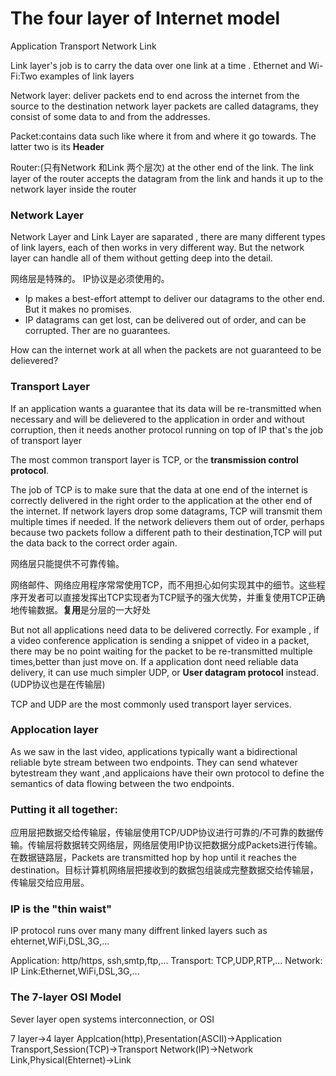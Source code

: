 # The four layer of Internet model

Application
Transport
Network
Link

Link layer's job is to carry the data over one link at a time .
Ethernet and Wi-Fi:Two examples of link layers

Network layer: deliver packets end to end across the internet from the source to the destination
network layer packets are called datagrams, they consist of some data to and from the addresses.

Packet:contains data such like where it from and where it go towards. The latter two is its **Header**

Router:(只有Network 和Link 两个层次) at the other end of the link. The link layer of the router accepts the datagram from the link and hands it up to the network layer inside the router


### Network Layer
Network Layer and Link Layer are saparated , there are many different types of link layers, each of then works in very different way. But the network layer can handle all of them without getting deep into the detail.

网络层是特殊的。
IP协议是必须使用的。

- Ip makes a best-effort attempt to deliver our datagrams to the other end. But it makes no promises.
- IP datagrams can get lost, can be delivered out of order, and can be corrupted. Ther are no guarantees.

How can the internet work at all when the packets are not guaranteed to be delievered?

### Transport Layer
If an application wants a guarantee that its data will be re-transmitted when necessary and will be delievered to the application in order and without corruption, then it needs another protocol running on top of IP that's the job of transport layer

The most common transport layer is TCP, or the **transmission control protocol**.

The job of TCP is to make sure that the data at one end of the internet is correctly delivered in the right order to the application at the other end of the internet. If network layers drop some datagrams, TCP will transmit them multiple times if needed. If the network delievers them out of order, perhaps because two packets follow a different path to their destination,TCP will put the data back to the correct order again.

网络层只能提供不可靠传输。

网络邮件、网络应用程序常常使用TCP，而不用担心如何实现其中的细节。这些程序开发者可以直接发挥出TCP实现者为TCP赋予的强大优势，并重复使用TCP正确地传输数据。**复用**是分层的一大好处

But not all applications need data to be delivered correctly. For example , if a video conference application is sending a snippet of video in a packet, there may be no point waiting for the packet to be re-transmitted multiple times,better than just move on. 
If a application dont need reliable data delivery, it can use much simpler UDP, or **User datagram protocol** instead.(UDP协议也是在传输层)

TCP and UDP are the most commonly used transport layer services.


### Applocation layer
As we saw in the last video, applications typically want a bidirectional reliable byte stream between two endpoints. They can send whatever bytestream they want ,and applicaions have their own protocol to define the semantics of data flowing between the two endpoints.

### Putting it all together:
应用层把数据交给传输层，传输层使用TCP/UDP协议进行可靠的/不可靠的数据传输。传输层将数据转交网络层，网络层使用IP协议把数据分成Packets进行传输。在数据链路层，Packets are transmitted hop by hop until it reaches the destination。目标计算机网络层把接收到的数据包组装成完整数据交给传输层，传输层交给应用层。

### IP is the "thin waist"
IP protocol runs over many many diffrent linked layers such as ehternet,WiFi,DSL,3G,...

Application: http/https, ssh,smtp,ftp,...
Transport: TCP,UDP,RTP,...
Network: IP
Link:Ethernet,WiFi,DSL,3G,...

### The 7-layer OSI Model
Sever layer open systems interconnection, or OSI

7 layer->4 layer
Applcation(http),Presentation(ASCII)->Application
Transport,Session(TCP)->Transport
Network(IP)->Network
Link,Physical(Ehternet)->Link
